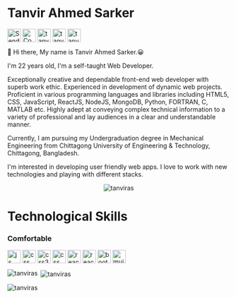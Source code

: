 <h1 align="left">Tanvir Ahmed Sarker</h1>

<a href="mailto:tanviras625@gmail.com" target="blank"><img align="center" src="https://img.shields.io/badge/Gmail-D14836?style=for-the-badge&logo=gmail&logoColor=white" alt="Send mail" height="30" /></a>
<a href="https://linkedin.com/in/tanvirahmedsarker" target="blank"><img align="center" src="https://img.shields.io/badge/LinkedIn-0077B5?style=for-the-badge&logo=linkedin&logoColor=white" alt="Connect" height="30" /></a>
<a href="https://twitter.com/TanvirSar" target="blank"><img align="center" src="https://img.shields.io/badge/Twitter-1DA1F2?style=for-the-badge&logo=twitter&logoColor=white" alt="tanvirsar" height="30"/></a>
<a href="https://www.facebook.com/profile.php?id=100009688984369" target="blank"><img align="center" src="https://img.shields.io/badge/Facebook-1877F2?style=for-the-badge&logo=facebook&logoColor=white" alt="tanvirahmedontu" height="30"/></a>
<a href="https://www.instagram.com/tanvirontu/" target="blank"><img align="center" src="https://img.shields.io/badge/Instagram-E4405F?style=for-the-badge&logo=instagram&logoColor=white" alt="tanvirontu" height="30"/></a>



👋 Hi there, My name is Tanvir Ahmed Sarker.😀

I'm 22 years old, I'm a self-taught Web Developer.

Exceptionally creative and dependable front-end web developer with superb work ethic. Experienced in development of dynamic web projects. Proficient in various programming languages and libraries including HTML5, CSS, JavaScript, ReactJS, NodeJS, MongoDB, Python, FORTRAN, C, MATLAB etc. Highly adept at conveying complex technical information to a variety of professional and lay audiences in a clear and understandable manner. 

Currently, I am pursuing my Undergraduation degree in Mechanical Engineering from Chittagong University of Engineering & Technology, Chittagong, Bangladesh.

I'm interested in developing user friendly web apps. I love to work with new technologies and playing with different stacks.

<p align="center"> <img src="https://komarev.com/ghpvc/?username=tanviras&label=Profile%20views&color=0e75b6&style=flat" alt="tanviras" /> </p>

<h1>Technological Skills</h1>

<h3>Comfortable</h3>
<img align="center" src="https://img.shields.io/badge/JavaScript-F7DF1E?style=for-the-badge&logo=javascript&logoColor=black" alt="js" height="30"/>
<img align="center" src="https://img.shields.io/badge/HTML5-E34F26?style=for-the-badge&logo=html5&logoColor=white" alt="css" height="30"/>
<img align="center" src="https://img.shields.io/badge/CSS3-1572B6?style=for-the-badge&logo=css3&logoColor=white" alt="css3" height="30"/>
<img align="center" src="https://img.shields.io/badge/CSS-239120?&style=for-the-badge&logo=css3&logoColor=white" alt="css" height="30"/>
<img align="center" src="https://img.shields.io/badge/React-20232A?style=for-the-badge&logo=react&logoColor=61DAFB" alt="react" height="30"/>
<img align="center" src="https://img.shields.io/badge/React_Router-CA4245?style=for-the-badge&logo=react-router&logoColor=white" alt="react-router" height="30"/>
<img align="center" src="https://img.shields.io/badge/Bootstrap-563D7C?style=for-the-badge&logo=bootstrap&logoColor=white" alt="bootstrap" height="30"/>
<img align="center" src="https://img.shields.io/badge/Material--UI-0081CB?style=for-the-badge&logo=material-ui&logoColor=white" alt="mui" height="30"/>






<p><img align="left" src="https://github-readme-stats.vercel.app/api/top-langs?username=tanviras&show_icons=true&locale=en&layout=compact" alt="tanviras" /></p>

<p>&nbsp;<img align="center" src="https://github-readme-stats.vercel.app/api?username=tanviras&show_icons=true&locale=en" alt="tanviras" /></p>

<p><img align="center" src="https://github-readme-streak-stats.herokuapp.com/?user=tanviras&" alt="tanviras" /></p>

